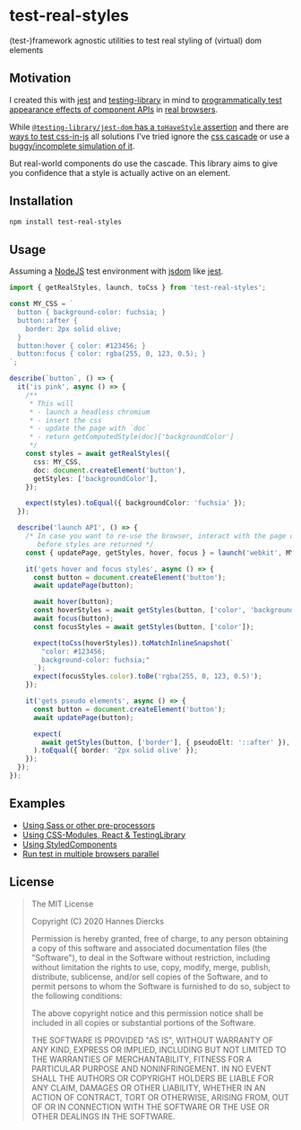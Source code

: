 # test-real-styles

(test-)framework agnostic utilities to test real styling of (virtual) dom elements

## Motivation

I created this with [jest](https://jestjs.io/) and [testing-library](https://testing-library.com/)
in mind to [programmatically test appearance effects of component APIs](https://xiphe.net/blog/testing/component-design-testing.html?rel=test-real-styles)
in [real browsers](https://github.com/microsoft/playwright/).

While [`@testing-library/jest-dom` has a `toHaveStyle` assertion](https://github.com/testing-library/jest-dom#tohavestyle) and there are [ways to test css-in-js](https://github.com/styled-components/jest-styled-components) all solutions I've tried ignore the [css cascade](https://developer.mozilla.org/en-US/docs/Learn/CSS/Building_blocks/Cascade_and_inheritance)
or use a [buggy/incomplete simulation of it](https://github.com/jsdom/jsdom/labels/css).

But real-world components do use the cascade. This library aims to give
you confidence that a style is actually active on an element.

## Installation

```bash
npm install test-real-styles
```

## Usage

Assuming a [NodeJS](https://nodejs.org/en/) test environment with [jsdom](https://github.com/jsdom/jsdom) like [jest](https://jestjs.io/).

```ts
import { getRealStyles, launch, toCss } from 'test-real-styles';

const MY_CSS = `
  button { background-color: fuchsia; }
  button::after {
    border: 2px solid olive;
  }
  button:hover { color: #123456; }
  button:focus { color: rgba(255, 0, 123, 0.5); }
`;

describe(`button`, () => {
  it('is pink', async () => {
    /**
     * This will
     * - launch a headless chromium
     * - insert the css
     * - update the page with `doc`
     * - return getComputedStyle(doc)['backgroundColor']
     */
    const styles = await getRealStyles({
      css: MY_CSS,
      doc: document.createElement('button'),
      getStyles: ['backgroundColor'],
    });

    expect(styles).toEqual({ backgroundColor: 'fuchsia' });
  });

  describe('launch API', () => {
    /* In case you want to re-use the browser, interact with the page or do stuff
       before styles are returned */
    const { updatePage, getStyles, hover, focus } = launch('webkit', MY_CSS);

    it('gets hover and focus styles', async () => {
      const button = document.createElement('button');
      await updatePage(button);

      await hover(button);
      const hoverStyles = await getStyles(button, ['color', 'backgroundColor']);
      await focus(button);
      const focusStyles = await getStyles(button, ['color']);

      expect(toCss(hoverStyles)).toMatchInlineSnapshot(`
        "color: #123456;
        background-color: fuchsia;"
      `);
      expect(focusStyles.color).toBe('rgba(255, 0, 123, 0.5)');
    });

    it('gets pseudo elements', async () => {
      const button = document.createElement('button');
      await updatePage(button);

      expect(
        await getStyles(button, ['border'], { pseudoElt: '::after' }),
      ).toEqual({ border: '2px solid olive' });
    });
  });
});
```

## Examples

- [Using Sass or other pre-processors](https://github.com/Xiphe/test-real-styles/blob/trunk/src/__tests__/sass.spec.tsx)
- [Using CSS-Modules, React & TestingLibrary](https://github.com/Xiphe/test-real-styles/blob/trunk/src/__tests__/testingLibraryReact.spec.tsx)
- [Using StyledComponents](https://github.com/Xiphe/test-real-styles/blob/trunk/src/__tests__/styledComponents.spec.tsx)
- [Run test in multiple browsers parallel](https://github.com/Xiphe/test-real-styles/blob/trunk/src/__tests__/parallel.spec.tsx)

## License

> The MIT License
>
> Copyright (C) 2020 Hannes Diercks
>
> Permission is hereby granted, free of charge, to any person obtaining a copy of
> this software and associated documentation files (the "Software"), to deal in
> the Software without restriction, including without limitation the rights to
> use, copy, modify, merge, publish, distribute, sublicense, and/or sell copies
> of the Software, and to permit persons to whom the Software is furnished to do
> so, subject to the following conditions:
>
> The above copyright notice and this permission notice shall be included in all
> copies or substantial portions of the Software.
>
> THE SOFTWARE IS PROVIDED "AS IS", WITHOUT WARRANTY OF ANY KIND, EXPRESS OR
> IMPLIED, INCLUDING BUT NOT LIMITED TO THE WARRANTIES OF MERCHANTABILITY, FITNESS
> FOR A PARTICULAR PURPOSE AND NONINFRINGEMENT. IN NO EVENT SHALL THE AUTHORS OR
> COPYRIGHT HOLDERS BE LIABLE FOR ANY CLAIM, DAMAGES OR OTHER LIABILITY, WHETHER
> IN AN ACTION OF CONTRACT, TORT OR OTHERWISE, ARISING FROM, OUT OF OR IN
> CONNECTION WITH THE SOFTWARE OR THE USE OR OTHER DEALINGS IN THE SOFTWARE.
